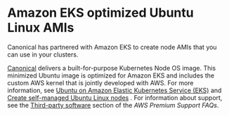 # Amazon EKS optimized Ubuntu Linux AMIs<a name="eks-partner-amis"></a>

Canonical has partnered with Amazon EKS to create node AMIs that you can use in your clusters\.

[Canonical](https://www.canonical.com/) delivers a built\-for\-purpose Kubernetes Node OS image\. This minimized Ubuntu image is optimized for Amazon EKS and includes the custom AWS kernel that is jointly developed with AWS\. For more information, see [Ubuntu on Amazon Elastic Kubernetes Service \(EKS\)](https://cloud-images.ubuntu.com/aws-eks/) and [Create self\-managed Ubuntu Linux nodes](launch-node-ubuntu.md) \. For information about support, see the [Third\-party software](https://aws.amazon.com/premiumsupport/faqs/#Third-party_software) section of the *AWS Premium Support FAQs*\.